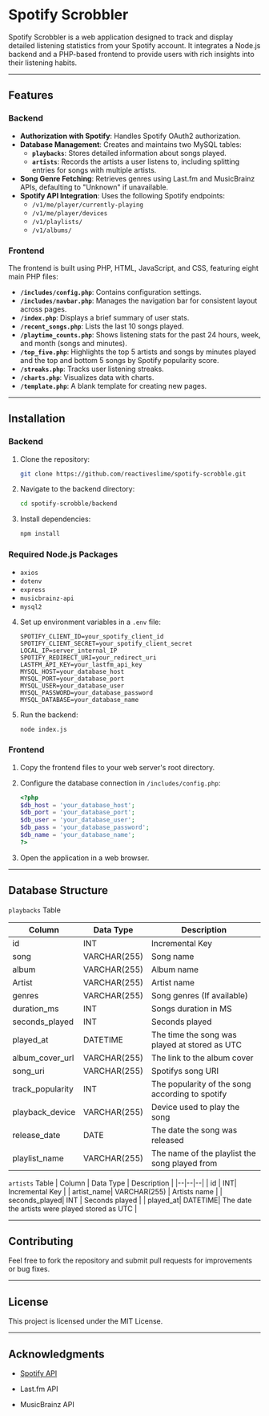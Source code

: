 # Spotify Scrobbler

Spotify Scrobbler is a web application designed to track and display detailed listening statistics from your Spotify account. It integrates a Node.js backend and a PHP-based frontend to provide users with rich insights into their listening habits.

----------

## Features

### Backend

-   **Authorization with Spotify**: Handles Spotify OAuth2 authorization.
-   **Database Management**: Creates and maintains two MySQL tables:
    -   **`playbacks`**: Stores detailed information about songs played.
    -   **`artists`**: Records the artists a user listens to, including splitting entries for songs with multiple artists.
-   **Song Genre Fetching**: Retrieves genres using Last.fm and MusicBrainz APIs, defaulting to "Unknown" if unavailable.
-   **Spotify API Integration**: Uses the following Spotify endpoints:
    -   `/v1/me/player/currently-playing`
    -   `/v1/me/player/devices`
    -   `/v1/playlists/`
    -   `/v1/albums/`

### Frontend

The frontend is built using PHP, HTML, JavaScript, and CSS, featuring eight main PHP files:

-   **`/includes/config.php`**: Contains configuration settings.
-   **`/includes/navbar.php`**: Manages the navigation bar for consistent layout across pages.
-   **`/index.php`**: Displays a brief summary of user stats.
-   **`/recent_songs.php`**: Lists the last 10 songs played.
-   **`/playtime_counts.php`**: Shows listening stats for the past 24 hours, week, and month (songs and minutes).
-   **`/top_five.php`**: Highlights the top 5 artists and songs by minutes played and the top and bottom 5 songs by Spotify popularity score.
-   **`/streaks.php`**: Tracks user listening streaks.
-   **`/charts.php`**: Visualizes data with charts.
-   **`/template.php`**: A blank template for creating new pages.

----------

## Installation

### Backend

1.  Clone the repository:
    
    ```bash
    git clone https://github.com/reactiveslime/spotify-scrobble.git
    
    ```
    
2.  Navigate to the backend directory:
    
    ```bash
    cd spotify-scrobble/backend
    
    ```
    
3.  Install dependencies:
    
    ```bash
    npm install
    
    ```
    

### Required Node.js Packages

-   `axios`
-   `dotenv`
-   `express`
-   `musicbrainz-api`
-   `mysql2`

4.  Set up environment variables in a `.env` file:
    
    ```
    SPOTIFY_CLIENT_ID=your_spotify_client_id
    SPOTIFY_CLIENT_SECRET=your_spotify_client_secret
    LOCAL_IP=server_internal_IP
    SPOTIFY_REDIRECT_URI=your_redirect_uri
    LASTFM_API_KEY=your_lastfm_api_key
    MYSQL_HOST=your_database_host
    MYSQL_PORT=your_database_port
    MYSQL_USER=your_database_user
    MYSQL_PASSWORD=your_database_password
    MYSQL_DATABASE=your_database_name
    
    ```
    
5.  Run the backend:
    
    ```bash
    node index.js
    
    ```
    

### Frontend

1.  Copy the frontend files to your web server's root directory.
2.  Configure the database connection in `/includes/config.php`:
    
    ```php
    <?php
    $db_host = 'your_database_host';
    $db_port = 'your_database_port';
    $db_user = 'your_database_user';
    $db_pass = 'your_database_password';
    $db_name = 'your_database_name';
    ?>
    
    ```
    
3.  Open the application in a web browser.

---


## Database Structure
`playbacks` Table

| Column | Data Type | Description |
|--|--|--|
| id | INT| Incremental Key |
| song | VARCHAR(255) | Song name |
| album| VARCHAR(255) | Album name |
| Artist| VARCHAR(255) | Artist name |
| genres| VARCHAR(255) | Song genres (If available) |
| duration_ms| INT| Songs duration in MS |
| seconds_played| INT | Seconds played |
| played_at| DATETIME | The time the song was played at stored as UTC |
| album_cover_url| VARCHAR(255) | The link to the album cover |
| song_uri| VARCHAR(255) | Spotifys song URI |
| track_popularity| INT | The popularity of the song according to spotify |
| playback_device| VARCHAR(255) | Device used to play the song |
| release_date| DATE | The date the song was released |
| playlist_name| VARCHAR(255) | The name of the playlist the song played from |

`artists` Table
| Column | Data Type | Description |
|--|--|--|
| id | INT| Incremental Key |
| artist_name| VARCHAR(255) | Artists name |
| seconds_played| INT | Seconds played |
| played_at| DATETIME| The date the artists were played stored as UTC |

----------

## Contributing

Feel free to fork the repository and submit pull requests for improvements or bug fixes.

----------

## License

This project is licensed under the MIT License.

----------

## Acknowledgments

-   [Spotify API](https://developer.spotify.com/documentation/web-api/)
    
-   Last.fm API
    
-   MusicBrainz API